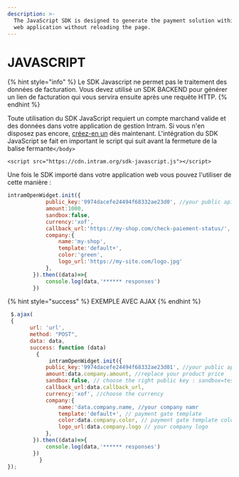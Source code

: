 ```yaml
---
description: >-
  The JavaScript SDK is designed to generate the payment solution within your
  web application without reloading the page.
---
```


# JAVASCRIPT

{% hint style="info" %}
Le SDK Javascript ne permet pas le traitement des données de facturation. Vous devez utilisé un SDK BACKEND pour générer un lien de facturation qui vous servira ensuite après une requête HTTP.
{% endhint %}

Toute utilisation du SDK JavaScript requiert un compte marchand valide et des données dans votre application de gestion Intram. Si vous n'en disposez pas encore, [créez-en un](https://app.intram.org/register) dès maintenant. L'intégration du SDK JavaScript se fait en important le script qui suit avant la fermeture de la balise fermante`</body>`

```markup
<script src="https://cdn.intram.org/sdk-javascript.js"></script>
```

Une fois le SDK importé dans votre application web vous pouvez l'utiliser de cette manière :

```javascript
intramOpenWidget.init({
            public_key:'9974dacefe24494f68332ae23d0', //your public api key
            amount:1000,
            sandbox:false,
            currency:'xof',
            callback_url:'https://my-shop.com/check-paiement-status/',
            company:{ 
                name:'my-shop',
                template:'default+',
                color:'green',
                logo_url:'https://my-site.com/logo.jpg'
            },
        }).then((data)=>{
            console.log(data,'****** responses')
        })
```

{% hint style="success" %}
EXEMPLE AVEC AJAX
{% endhint %}

```javascript
 $.ajax(
 {
       url: 'url',
       method: "POST",
       data: data,
       success: function (data) 
         {
             intramOpenWidget.init({
            public_key:'9974dacefe24494f68332ae23d01', //your public api key
            amount:data.company.amount, //replace your product price 
            sandbox:false, // choose the right public key : sandbox=test or live (see your intram account)
            callback_url:data.callback_url,
            currency:'xof', //choose the currency
            company:{ 
                name:'data.company.name, //your company namr
                template:'default+', // payment gate template
                color:data.company.color, // payment gate template color
                logo_url:data.company.logo // your company logo
            },
        }).then((data)=>{
            console.log(data,'****** responses')
        })
          }
});
```
